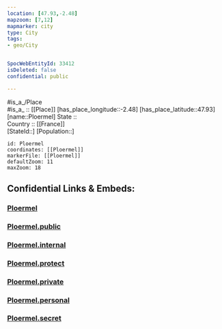 ```yaml
---
location: [47.93,-2.48] 
mapzoom: [7,12] 
mapmarker: city 
type: City
tags:
- geo/City


SpocWebEntityId: 33412
isDeleted: false
confidential: public

---
```

#is_a_/Place  
#is_a_ :: [[Place]] 
[has_place_longitude::-2.48] 
[has_place_latitude::47.93] 
[name::Ploermel] 
State ::  
Country :: [[France]]  
[StateId::] 
[Population::] 



```leaflet
id: Ploermel
coordinates: [[Ploermel]] 
markerFile: [[Ploermel]] 
defaultZoom: 11 
maxZoom: 18
```


## Confidential Links & Embeds: 

### [Ploermel](/_Standards/Earth/Continent/Europe/Europe~West/France/regions~France/Bretagne/departments~Bretagne/Morbihan/communes~Morbihan/Pontivy/cities~Pontivy/Ploermel.md) 

### [Ploermel.public](/_public/Earth/Continent/Europe/Europe~West/France/regions~France/Bretagne/departments~Bretagne/Morbihan/communes~Morbihan/Pontivy/cities~Pontivy/Ploermel.public.md) 

### [Ploermel.internal](/_internal/Earth/Continent/Europe/Europe~West/France/regions~France/Bretagne/departments~Bretagne/Morbihan/communes~Morbihan/Pontivy/cities~Pontivy/Ploermel.internal.md) 

### [Ploermel.protect](/_protect/Earth/Continent/Europe/Europe~West/France/regions~France/Bretagne/departments~Bretagne/Morbihan/communes~Morbihan/Pontivy/cities~Pontivy/Ploermel.protect.md) 

### [Ploermel.private](/_private/Earth/Continent/Europe/Europe~West/France/regions~France/Bretagne/departments~Bretagne/Morbihan/communes~Morbihan/Pontivy/cities~Pontivy/Ploermel.private.md) 

### [Ploermel.personal](/_personal/Earth/Continent/Europe/Europe~West/France/regions~France/Bretagne/departments~Bretagne/Morbihan/communes~Morbihan/Pontivy/cities~Pontivy/Ploermel.personal.md) 

### [Ploermel.secret](/_secret/Earth/Continent/Europe/Europe~West/France/regions~France/Bretagne/departments~Bretagne/Morbihan/communes~Morbihan/Pontivy/cities~Pontivy/Ploermel.secret.md)

